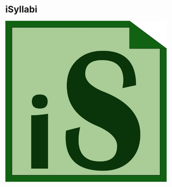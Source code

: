 # iSyllabi

![iSyllabi Logo](https://github.com/akamran2001/iSyllabi/blob/master/app/assets/logo.jpg)
